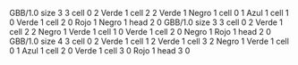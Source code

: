 <gs-board> GBB/1.0
size 3 3
cell 0 2 Verde 1 
cell 2 2 Verde 1 Negro 1 
cell 0 1 Azul 1 
cell 1 0 Verde 1 
cell 2 0 Rojo 1 Negro 1 
head 2 0
 </gs-board>
<gs-board> GBB/1.0
size 3 3
cell 0 2 Verde 1 
cell 2 2 Negro 1 Verde 1 
cell 1 0 Verde 1 
cell 2 0 Negro 1 Rojo 1 
head 2 0
 </gs-board>
<gs-board> GBB/1.0
size 4 3
cell 0 2 Verde 1 
cell 1 2 Verde 1 
cell 3 2 Negro 1 Verde 1 
cell 0 1 Azul 1 
cell 2 0 Verde 1 
cell 3 0 Rojo 1 
head 3 0
 </gs-board>